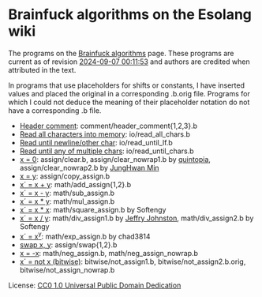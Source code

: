 # Brainfuck algorithms on the Esolang wiki

The programs on the [Brainfuck algorithms](https://esolangs.org/wiki/Brainfuck_algorithms)
page. These programs are current as of revision [2024-09-07 00:11:53](https://esolangs.org/w/index.php?title=Brainfuck_algorithms&oldid=138198)
and authors are credited when attributed in the text.

In programs that use placeholders for shifts or constants, I have inserted
values and placed the original in a corresponding .b.orig file. Programs for
which I could not deduce the meaning of their placeholder notation do not have a
corresponding .b file.

- [Header comment](https://esolangs.org/wiki/Brainfuck_algorithms#Header_comment):
  comment/header_comment{1,2,3}.b
- [Read all characters into memory](https://esolangs.org/wiki/Brainfuck_algorithms#Read_all_characters_into_memory):
  io/read_all_chars.b
- [Read until newline/other char](https://esolangs.org/wiki/Brainfuck_algorithms#Read_until_newline/other_char):
  io/read_until_lf.b
- [Read until any of multiple chars](https://esolangs.org/wiki/Brainfuck_algorithms#Read_until_any_of_multiple_chars):
  io/read_until_chars.b
- [x = 0](https://esolangs.org/wiki/Brainfuck_algorithms#x_=_0):
  assign/clear.b,
  assign/clear_nowrap1.b by [quintopia](https://esolangs.org/wiki/User:Quintopia),
  assign/clear_nowrap2.b by [JungHwan Min](https://esolangs.org/wiki/User:JHM)
- [x = y](https://esolangs.org/wiki/Brainfuck_algorithms#x_=_y):
  assign/copy_assign.b
- [x´ = x + y](https://esolangs.org/wiki/Brainfuck_algorithms#x%C2%B4_=_x_+_y):
  math/add_assign{1,2}.b
- [x´ = x - y](https://esolangs.org/wiki/Brainfuck_algorithms#x%C2%B4_=_x_-_y):
  math/sub_assign.b
- [x´ = x * y](https://esolangs.org/wiki/Brainfuck_algorithms#x%C2%B4_=_x_*_y):
  math/mul_assign.b
- [x´ = x * x](https://esolangs.org/wiki/Brainfuck_algorithms#x%C2%B4_=_x_*_x):
  math/square_assign.b by Softengy
- [x´ = x / y](https://esolangs.org/wiki/Brainfuck_algorithms#x%C2%B4_=_x_/_y):
  math/div_assign1.b by [Jeffry Johnston](https://esolangs.org/wiki/User:Calamari),
  math/div_assign2.b by Softengy
- [x´ = x<sup>y</sup>](https://esolangs.org/wiki/Brainfuck_algorithms#x%C2%B4_=_xy):
  math/exp_assign.b by chad3814
- [swap x, y](https://esolangs.org/wiki/Brainfuck_algorithms#swap_x,_y):
  assign/swap{1,2}.b
- [x = -x](https://esolangs.org/wiki/Brainfuck_algorithms#x_=_-x):
  math/neg_assign.b, math/neg_assign_nowrap.b
- [x´ = not x (bitwise)](https://esolangs.org/wiki/Brainfuck_algorithms#x%C2%B4_=_not_x_(bitwise)):
  bitwise/not_assign1.b, bitwise/not_assign2.b.orig, bitwise/not_assign_nowrap.b

License: [CC0 1.0 Universal Public Domain Dedication](https://esolangs.org/wiki/Esolang:Copyrights)
